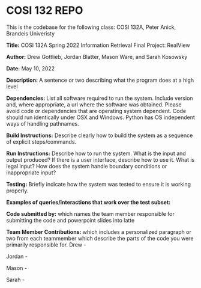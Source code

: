 # COSI 132 REPO
This is the codebase for the following class:
COSI 132A, Peter Anick, Brandeis Univeristy


**Title:** COSI 132A Spring 2022 Information Retrieval Final Project: RealView

**Author:** Drew Gottlieb, Jordan Blatter, Mason Ware, and Sarah Kosowsky

**Date:** May 10, 2022


**Description:** A sentence or two describing what the program does at a high level

**Dependencies:** List all software required to run the system. Include version and, where appropriate, a
url where the software was obtained. Please avoid code or dependencies that are operating system
dependent. Code should run identically under OSX and Windows. Python has OS independent ways of
handling pathnames.

**Build Instructions:** Describe clearly how to build the system as a sequence of explicit steps/commands.

**Run Instructions:** Describe how to run the system. What is the input and output produced? If there is a
user interface, describe how to use it. What is legal input? How does the system handle boundary
conditions or inappropriate input?

**Testing:** Briefly indicate how the system was tested to ensure it is working properly.

**Examples of queries/interactions that work over the test subset:** 

**Code submitted by:** which names the team member responsible for submitting the code and powerpoint slides into latte

**Team Member Contributions:** which includes a personalized paragraph
or two from each teammember which describe the parts of the code you were primarily
responsible for.
Drew -

Jordan - 

Mason - 

Sarah -

